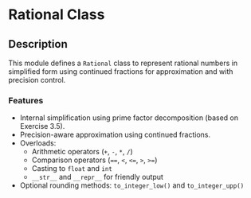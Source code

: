 # Rational Class

## Description

This module defines a `Rational` class to represent rational numbers in simplified form using continued fractions for approximation and with precision control.

### Features

- Internal simplification using prime factor decomposition (based on Exercise 3.5).
- Precision-aware approximation using continued fractions.
- Overloads:
  - Arithmetic operators (`+`, `-`, `*`, `/`)
  - Comparison operators (`==`, `<`, `<=`, `>`, `>=`)
  - Casting to `float` and `int`
  - `__str__` and `__repr__` for friendly output
- Optional rounding methods: `to_integer_low()` and `to_integer_upp()`